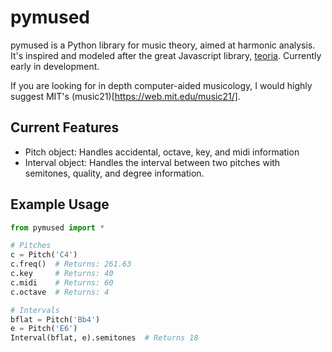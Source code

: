# pymused

pymused is a Python library for music theory, aimed at harmonic analysis. It's inspired and modeled after the great Javascript library, [teoria](https://github.com/saebekassebil/teoria).  Currently early in development.

If you are looking for in depth computer-aided musicology, I would highly suggest MIT's (music21)[https://web.mit.edu/music21/].

## Current Features

- Pitch object:  Handles accidental, octave, key, and midi information
- Interval object:  Handles the interval between two pitches with semitones, quality, and degree information.

## Example Usage

```python
from pymused import *

# Pitches
c = Pitch('C4')
c.freq()  # Returns: 261.63
c.key     # Returns: 40
c.midi    # Returns: 60
c.octave  # Returns: 4

# Intervals
bflat = Pitch('Bb4')
e = Pitch('E6')
Interval(bflat, e).semitones  # Returns 18

```

